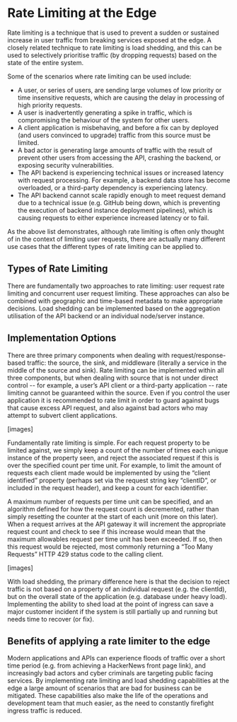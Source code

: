 # Rate Limiting at the Edge

Rate limiting is a technique that is used to prevent a sudden or sustained increase in user traffic from breaking services exposed at the edge. A closely related technique to rate limiting is load shedding, and this can be used to selectively prioritise traffic (by dropping requests) based on the state of the entire system. 

Some of the scenarios where rate limiting can be used include:

* A user, or series of users, are sending large volumes of low priority or time insensitive requests, which are causing the delay in processing of high priority requests.
* A user is inadvertently generating a spike in traffic, which is compromising the behaviour of the system for other users.
* A client application is misbehaving, and before a fix can by deployed (and users convinced to upgrade) traffic from this source must be limited.
* A bad actor is generating large amounts of traffic with the result of prevent other users from accessing the API, crashing the backend, or exposing security vulnerabilities.
* The API backend is experiencing technical issues or increased latency with request processing. For example, a backend data store has become overloaded, or a third-party dependency is experiencing latency.
* The API backend cannot scale rapidly enough to meet request demand due to a technical issue (e.g. GitHub being down, which is preventing the execution of backend instance deployment pipelines), which is causing requests to either experience increased latency or to fail.

As the above list demonstrates, although rate limiting is often only thought of in the context of limiting user requests, there are actually many different use cases that the different types of rate limiting can be applied to.

## Types of Rate Limiting
There are fundamentally two approaches to rate limiting: user request rate limiting and concurrent user request limiting. These approaches can also be combined with geographic and time-based metadata to make appropriate decisions. Load shedding can be implemented based on the aggregation utilisation of the API backend or an individual node/server instance.

## Implementation Options
There are three primary components when dealing with request/response-based traffic: the source, the sink, and middleware (literally a service in the middle of the source and sink). Rate limiting can be implemented within all three components, but when dealing with source that is not under direct control -- for example, a user’s API client or a third-party application -- rate limiting cannot be guaranteed within the source. Even if you control the user application it is recommended to rate limit in order to guard against bugs that cause excess API request, and also against bad actors who may attempt to subvert client applications.

[images]

Fundamentally rate limiting is simple. For each request property to be limited against, we simply keep a count of the number of times each unique instance of the property seen, and reject the associated request if this is over the specified count per time unit. For example, to limit the amount of requests each client made would be implemented by using the “client identified” property (perhaps set via the request string key “clientID”, or included in the request header), and keep a count for each identifier. 

A maximum number of requests per time unit can be specified, and an algorithm defined for how the request count is decremented, rather than simply resetting the counter at the start of each unit (more on this later). When a request arrives at the API gateway it will increment the appropriate request count and check to see if this increase would mean that the maximum allowables request per time unit has been exceeded. If so, then this request would be rejected, most commonly returning a “Too Many Requests” HTTP 429 status code to the calling client.

[images]

With load shedding, the primary difference here is that the decision to reject traffic is not based on a property of an individual request (e.g. the clientId), but on the overall state of the application (e.g. database under heavy load). Implementing the ability to shed load at the point of ingress can save a major customer incident if the system is still partially up and running but needs time to recover (or fix).

## Benefits of applying a rate limiter to the edge
Modern applications and APIs can experience floods of traffic over a short time period (e.g. from achieving a HackerNews front page link), and increasingly bad actors and cyber criminals are targeting public facing services. By implementing rate limiting and load shedding capabilities at the edge a large amount of scenarios that are bad for business can be mitigated. These capabilities also make the life of the operations and development team that much easier, as the need to constantly firefight ingress traffic is reduced.

